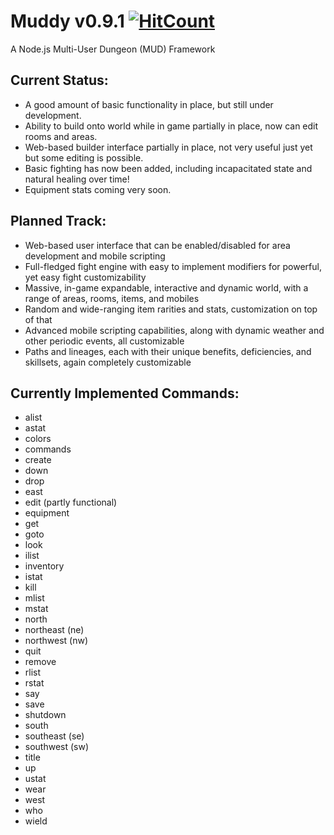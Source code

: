# Muddy v0.9.1 [![HitCount](http://hits.dwyl.com/om-mani-padme-hum/muddy.svg)](http://hits.dwyl.com/om-mani-padme-hum/muddy)
A Node.js Multi-User Dungeon (MUD) Framework

## Current Status:
* A good amount of basic functionality in place, but still under development.  
* Ability to build onto world while in game partially in place, now can edit rooms and areas.  
* Web-based builder interface partially in place, not very useful just yet but some editing is possible.
* Basic fighting has now been added, including incapacitated state and natural healing over time!
* Equipment stats coming very soon.

## Planned Track:
* Web-based user interface that can be enabled/disabled for area development and mobile scripting
* Full-fledged fight engine with easy to implement modifiers for powerful, yet easy fight customizability
* Massive, in-game expandable, interactive and dynamic world, with a range of areas, rooms, items, and mobiles
* Random and wide-ranging item rarities and stats, customization on top of that
* Advanced mobile scripting capabilities, along with dynamic weather and other periodic events, all customizable
* Paths and lineages, each with their unique benefits, deficiencies, and skillsets, again completely customizable

## Currently Implemented Commands:
* alist
* astat
* colors
* commands
* create
* down
* drop
* east
* edit (partly functional)
* equipment
* get
* goto
* look
* ilist
* inventory
* istat
* kill
* mlist
* mstat
* north
* northeast (ne)
* northwest (nw)
* quit
* remove
* rlist
* rstat
* say
* save
* shutdown
* south
* southeast (se)
* southwest (sw)
* title
* up
* ustat
* wear
* west
* who
* wield
